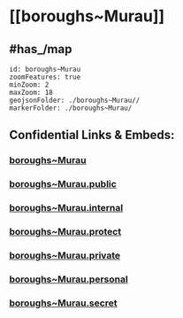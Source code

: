 # [[boroughs~Murau]] 


## #has_/map  



```leaflet
id: boroughs~Murau
zoomFeatures: true 
minZoom: 2 
maxZoom: 18
geojsonFolder: ./boroughs~Murau//
markerFolder: ./boroughs~Murau/
```


## Confidential Links & Embeds: 

### [boroughs~Murau](/_Standards/Earth/Continent/Europe/Europe~Central/Austria/Austrias_States/Steiermark/counties~SM/Murau/cities~Murau/Murau-city/boroughs~Murau.md) 

### [boroughs~Murau.public](/_public/Earth/Continent/Europe/Europe~Central/Austria/Austrias_States/Steiermark/counties~SM/Murau/cities~Murau/Murau-city/boroughs~Murau.public.md) 

### [boroughs~Murau.internal](/_internal/Earth/Continent/Europe/Europe~Central/Austria/Austrias_States/Steiermark/counties~SM/Murau/cities~Murau/Murau-city/boroughs~Murau.internal.md) 

### [boroughs~Murau.protect](/_protect/Earth/Continent/Europe/Europe~Central/Austria/Austrias_States/Steiermark/counties~SM/Murau/cities~Murau/Murau-city/boroughs~Murau.protect.md) 

### [boroughs~Murau.private](/_private/Earth/Continent/Europe/Europe~Central/Austria/Austrias_States/Steiermark/counties~SM/Murau/cities~Murau/Murau-city/boroughs~Murau.private.md) 

### [boroughs~Murau.personal](/_personal/Earth/Continent/Europe/Europe~Central/Austria/Austrias_States/Steiermark/counties~SM/Murau/cities~Murau/Murau-city/boroughs~Murau.personal.md) 

### [boroughs~Murau.secret](/_secret/Earth/Continent/Europe/Europe~Central/Austria/Austrias_States/Steiermark/counties~SM/Murau/cities~Murau/Murau-city/boroughs~Murau.secret.md)

